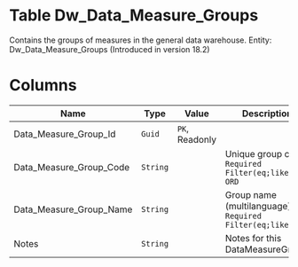 # Table Dw_Data_Measure_Groups

Contains the groups of measures in the general data warehouse. Entity: Dw_Data_Measure_Groups (Introduced in version 18.2)

# Columns

| Name | Type | Value | Description |
| - | - | - | --- |
|Data_Measure_Group_Id|`Guid`|`PK`, Readonly||
|Data_Measure_Group_Code|`String`||Unique group code. `Required` `Filter(eq;like)` `ORD` |
|Data_Measure_Group_Name|`String`||Group name (multilanguage). `Required` `Filter(eq;like)` |
|Notes|`String`||Notes for this DataMeasureGroup. |
